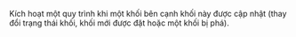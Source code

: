 Kích hoạt một quy trình khi một khối bên cạnh khối này được cập nhật (thay đổi trạng thái khối, khối mới được đặt hoặc một khối bị phá).